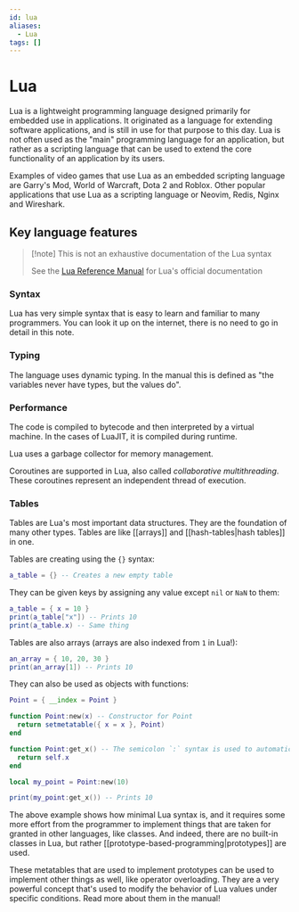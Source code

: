 ```yaml
---
id: lua
aliases:
  - Lua
tags: []
---
```


# Lua

Lua is a lightweight programming language designed primarily for embedded use in applications. It originated as a language for extending software applications, and is still in use for that purpose to this day. Lua is not often used as the "main" programming language for an application, but rather as a scripting language that can be used to extend the core functionality of an application by its users.

Examples of video games that use Lua as an embedded scripting language are Garry's Mod, World of Warcraft, Dota 2 and Roblox. Other popular applications that use Lua as a scripting language or Neovim, Redis, Nginx and Wireshark.

## Key language features

> [!note] This is not an exhaustive documentation of the Lua syntax
>
> See the [Lua Reference Manual](https://www.lua.org/manual/5.4/) for Lua's official documentation

### Syntax

Lua has very simple syntax that is easy to learn and familiar to many programmers. You can look it up on the internet, there is no need to go in detail in this note.

### Typing

The language uses dynamic typing. In the manual this is defined as "the variables never have types, but the values do".

### Performance

The code is compiled to bytecode and then interpreted by a virtual machine. In the cases of LuaJIT, it is compiled during runtime.

Lua uses a garbage collector for memory management.

Coroutines are supported in Lua, also called _collaborative multithreading_. These coroutines represent an independent thread of execution.

### Tables

Tables are Lua's most important data structures. They are the foundation of many other types. Tables are like [[arrays]] and [[hash-tables|hash tables]] in one.

Tables are creating using the `{}` syntax:

```lua
a_table = {} -- Creates a new empty table
```

They can be given keys by assigning any value except `nil` or `NaN` to them:

```lua
a_table = { x = 10 }
print(a_table["x"]) -- Prints 10
print(a_table.x) -- Same thing
```

Tables are also arrays (arrays are also indexed from `1` in Lua!):

```lua
an_array = { 10, 20, 30 }
print(an_array[1]) -- Prints 10
```

They can also be used as objects with functions:

```lua
Point = { __index = Point }

function Point:new(x) -- Constructor for Point
  return setmetatable({ x = x }, Point) 
end

function Point:get_x() -- The semicolon `:` syntax is used to automatically pass `self` as the first argument
  return self.x
end

local my_point = Point:new(10)

print(my_point:get_x()) -- Prints 10
```

The above example shows how minimal Lua syntax is, and it requires some more effort from the programmer to implement things that are taken for granted in other languages, like classes. And indeed, there are no built-in classes in Lua, but rather [[prototype-based-programming|prototypes]] are used.

These metatables that are used to implement prototypes can be used to implement other things as well, like operator overloading. They are a very powerful concept that's used to modify the behavior of Lua values under specific conditions. Read more about them in the manual!
